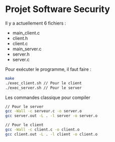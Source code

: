 # Projet Software Security  

Il y a actuellement 6 fichiers :
- main_client.c
- client.h
- client.c
- main_server.c
- server.h
- server.c

Pour exécuter le programme, il faut faire :  

```sh
make
./exec_client.sh // Pour le client
./exec_server.sh // Pour le server
```

Les commandes classique pour compiler
```sh
// Pour le server
gcc -Wall -c serveur.c -o server.o
gcc server.out -L . -l server -o server.o

// Pour le client
gcc -Wall -c client.c -o client.o
gcc client.out -L . -l client -o client.o
```
